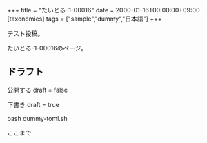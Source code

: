 +++
title = "たいとる-1-00016"
date = 2000-01-16T00:00:00+09:00
[taxonomies]
tags = ["sample","dummy","日本語"]
+++

テスト投稿。

たいとる-1-00016のページ。


## ドラフト

公開する
draft = false

下書き
draft = true

bash dummy-toml.sh

ここまで
